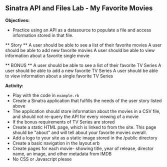 ## Sinatra API and Files Lab - My Favorite Movies

**Objectives:**

* Practice using an API as a datasource to populate a file and access information stored in that file.

** Story **
A user should be able to see a list of their favorite movies
A user should be able to add new favorite movies
A user should be able to view information about a favorite single movie

** BONUS **
A user should be able to see a list of their favorite TV Series
A user should be able to add a new favorite TV Series
A user should be able to view information about a single favorite TV Series

**Activity:**

* Play with the code in `example.rb`
* Create a Sinatra application that fulfills the needs of the user story listed above
* The application should store information about the movies in a CSV file, and should not re-query the API for every viewing of a movie
* If the bonus requirements of TV Series are stored
* Create a static HTML page, which is linked to from the site. This page should be "about" and will tell about your favorite movies overall.
* Add a logo to your site as a static image stored in the /public directory
* Create a basic navigation in the layout.erb
* Create pages for each movie- showing title, year of release, director name, an image, and other metadata from IMDB
* No CSS or Javascript please